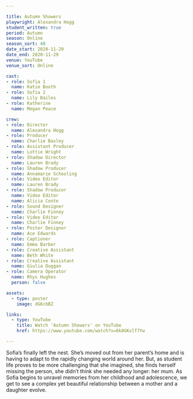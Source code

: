 ```yaml
---

title: Autumn Showers
playwright: Alexandra Hogg
student_written: true
period: Autumn
season: Online
season_sort: 40
date_start: 2020-11-29
date_end: 2020-11-29
venue: YouTube 
venue_sort: Online 

cast:
- role: Sofia 1
  name: Katie Booth
- role: Sofia 2
  name: Lily Bailes
- role: Katherine
  name: Megan Peace

crew: 
- role: Director
  name: Alexandra Hogg
- role: Producer
  name: Charlie Basley
- role: Assistant Producer
  name: Lottie Wright
- role: Shadow Director
  name: Lauren Brady
- role: Shadow Producer
  name: Annamarie Schooling
- role: Video Editor
  name: Lauren Brady
- role: Shadow Producer 
  name: Video Editor
  name: Alicia Conte
- role: Sound Designer
  name: Charlie Finney
- role: Video Editor
  name: Charlie Finney
- role: Poster Designer 
  name: Ace Edwards
- role: Captioner
  name: Emma Barber
- role: Creative Assistant
  name: Beth White
- role: Creative Assistant 
  name: Giulia Duggan
- role: Camera Operator
  name: Rhys Hughes
  person: false

assets:
  - type: poster
    image: dG6cbBZ

links:
  - type: YouTube 
    title: Watch 'Autumn Showers' on YouTube
    href: https://www.youtube.com/watch?v=6k8GKvlf7Yw

---
```

Sofia’s finally left the nest. She’s moved out from her parent’s home and is having to adapt to the rapidly changing world around her. But, as student life proves to be more challenging that she imagined, she finds herself missing the person, she didn’t think she needed any longer: her mum. As Sofia begins to unravel memories from her childhood and adolescence, we get to see a complex yet beautiful relationship between a mother and a daughter evolve.
